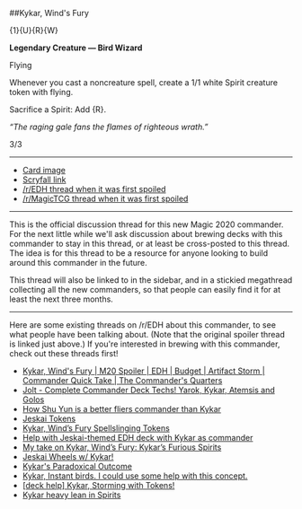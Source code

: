 ##Kykar, Wind's Fury

{1}{U}{R}{W}

**Legendary Creature — Bird Wizard**

Flying

Whenever you cast a noncreature spell, create a 1/1 white Spirit creature token with flying.

Sacrifice a Spirit: Add {R}.

*“The raging gale fans the flames of righteous wrath.”*

3/3

***
* [Card image](https://img.scryfall.com/cards/large/front/5/9/594cb7dc-ea88-4909-ab40-1d40fecc9817.jpg)
* [Scryfall link](https://scryfall.com/card/m20/212/kykar-winds-fury)
* [/r/EDH thread when it was first spoiled](https://www.reddit.com/r/EDH/comments/c1qye0/m20_kykar_winds_fury/)
* [/r/MagicTCG thread when it was first spoiled](https://www.reddit.com/r/magicTCG/comments/c1qwsp/m20_kykar_winds_fury/)

***

This is the official discussion thread for this new Magic 2020 commander. For the next little while we'll ask discussion about brewing decks with this commander to stay in this thread, or at least be cross-posted to this thread. The idea is for this thread to be a resource for anyone looking to build around this commander in the future.

This thread will also be linked to in the sidebar, and in a stickied megathread collecting all the new commanders, so that people can easily find it for at least the next three months.

***

Here are some existing threads on /r/EDH about this commander, to see what people have been talking about. (Note that the original spoiler thread is linked just above.) If you're interested in brewing with this commander, check out these threads first!

* [Kykar, Wind's Fury | M20 Spoiler | EDH | Budget | Artifact Storm | Commander Quick Take | The Commander's Quarters](https://www.reddit.com/r/EDH/comments/c24209/kykar_winds_fury_m20_spoiler_edh_budget_artifact/)
* [Jolt - Complete Commander Deck Techs! Yarok, Kykar, Atemsis and Golos](https://www.reddit.com/r/EDH/comments/c3bqu7/jolt_complete_commander_deck_techs_yarok_kykar/)
* [How Shu Yun is a better fliers commander than Kykar](https://www.reddit.com/r/EDH/comments/c2lxgi/how_shu_yun_is_a_better_fliers_commander_than/)
* [Jeskai Tokens](https://www.reddit.com/r/EDH/comments/c2d5sz/jeskai_tokens/)
* [Kykar, Wind’s Fury Spellslinging Tokens](https://www.reddit.com/r/EDH/comments/c4gplm/kykar_winds_fury_spellslinging_tokens/)
* [Help with Jeskai-themed EDH deck with Kykar as commander](https://www.reddit.com/r/EDH/comments/c2ucz5/help_with_jeskaithemed_edh_deck_with_kykar_as/)
* [My take on Kykar, Wind’s Fury: Kykar’s Furious Spirits](https://www.reddit.com/r/EDH/comments/c5m41y/my_take_on_kykar_winds_fury_kykars_furious_spirits/)
* [Jeskai Wheels w/ Kykar!](https://www.reddit.com/r/EDH/comments/c5ekh6/jeskai_wheels_w_kykar/)
* [Kykar's Paradoxical Outcome](https://www.reddit.com/r/EDH/comments/c2rjb1/kykars_paradoxical_outcome/)
* [Kykar, Instant birds. I could use some help with this concept.](https://www.reddit.com/r/EDH/comments/c3ha40/kykar_instant_birds_i_could_use_some_help_with/)
* [[deck help] Kykar, Storming with Tokens!](https://www.reddit.com/r/EDH/comments/c3mcf0/deck_help_kykar_storming_with_tokens/)
* [Kykar heavy lean in Spirits](https://www.reddit.com/r/EDH/comments/c5u8d4/kykar_heavy_lean_in_spirits/)

